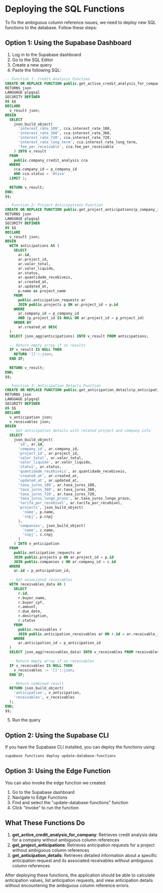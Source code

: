 # Deploying the SQL Functions

To fix the ambiguous column reference issues, we need to deploy new SQL functions to the database. Follow these steps:

## Option 1: Using the Supabase Dashboard

1. Log in to the Supabase dashboard
2. Go to the SQL Editor
3. Create a new query
4. Paste the following SQL:

```sql
-- Function 1: Credit Analysis Function
CREATE OR REPLACE FUNCTION public.get_active_credit_analysis_for_company(p_company_id uuid)
RETURNS json
LANGUAGE plpgsql
SECURITY DEFINER
AS $$
DECLARE
  v_result json;
BEGIN
  SELECT 
    json_build_object(
      'interest_rate_180', cca.interest_rate_180,
      'interest_rate_360', cca.interest_rate_360,
      'interest_rate_720', cca.interest_rate_720,
      'interest_rate_long_term', cca.interest_rate_long_term,
      'fee_per_receivable', cca.fee_per_receivable
    ) INTO v_result
  FROM 
    public.company_credit_analysis cca
  WHERE 
    cca.company_id = p_company_id 
    AND cca.status = 'Ativa'
  LIMIT 1;
  
  RETURN v_result;
END;
$$;

-- Function 2: Project Anticipations Function
CREATE OR REPLACE FUNCTION public.get_project_anticipations(p_company_id uuid, p_project_id uuid DEFAULT NULL)
RETURNS json
LANGUAGE plpgsql
SECURITY DEFINER
AS $$
DECLARE
  v_result json;
BEGIN
  WITH anticipations AS (
    SELECT 
      ar.id,
      ar.project_id,
      ar.valor_total,
      ar.valor_liquido,
      ar.status,
      ar.quantidade_recebiveis,
      ar.created_at,
      ar.updated_at,
      p.name as project_name
    FROM 
      public.anticipation_requests ar
      JOIN public.projects p ON ar.project_id = p.id
    WHERE 
      ar.company_id = p_company_id
      AND (p_project_id IS NULL OR ar.project_id = p_project_id)
    ORDER BY 
      ar.created_at DESC
  )
  SELECT json_agg(anticipations) INTO v_result FROM anticipations;
  
  -- Return empty array if no results
  IF v_result IS NULL THEN
    RETURN '[]'::json;
  END IF;
  
  RETURN v_result;
END;
$$;

-- Function 3: Anticipation Details Function
CREATE OR REPLACE FUNCTION public.get_anticipation_details(p_anticipation_id uuid)
RETURNS json
LANGUAGE plpgsql
SECURITY DEFINER
AS $$
DECLARE
  v_anticipation json;
  v_receivables json;
BEGIN
  -- Get anticipation details with related project and company info
  SELECT 
    json_build_object(
      'id', ar.id,
      'company_id', ar.company_id,
      'project_id', ar.project_id,
      'valor_total', ar.valor_total,
      'valor_liquido', ar.valor_liquido,
      'status', ar.status,
      'quantidade_recebiveis', ar.quantidade_recebiveis,
      'created_at', ar.created_at,
      'updated_at', ar.updated_at,
      'taxa_juros_180', ar.taxa_juros_180,
      'taxa_juros_360', ar.taxa_juros_360,
      'taxa_juros_720', ar.taxa_juros_720,
      'taxa_juros_longo_prazo', ar.taxa_juros_longo_prazo,
      'tarifa_por_recebivel', ar.tarifa_por_recebivel,
      'projects', json_build_object(
        'name', p.name,
        'cnpj', p.cnpj
      ),
      'companies', json_build_object(
        'name', c.name,
        'cnpj', c.cnpj
      )
    ) INTO v_anticipation
  FROM 
    public.anticipation_requests ar
    JOIN public.projects p ON ar.project_id = p.id
    JOIN public.companies c ON ar.company_id = c.id
  WHERE 
    ar.id = p_anticipation_id;
  
  -- Get associated receivables
  WITH receivables_data AS (
    SELECT 
      r.id,
      r.buyer_name,
      r.buyer_cpf,
      r.amount,
      r.due_date,
      r.description,
      r.status
    FROM 
      public.receivables r
      JOIN public.anticipation_receivables ar ON r.id = ar.receivable_id
    WHERE 
      ar.anticipation_id = p_anticipation_id
  )
  SELECT json_agg(receivables_data) INTO v_receivables FROM receivables_data;
  
  -- Return empty array if no receivables
  IF v_receivables IS NULL THEN
    v_receivables := '[]'::json;
  END IF;
  
  -- Return combined result
  RETURN json_build_object(
    'anticipation', v_anticipation,
    'receivables', v_receivables
  );
END;
$$;
```

5. Run the query

## Option 2: Using the Supabase CLI

If you have the Supabase CLI installed, you can deploy the functions using:

```bash
supabase functions deploy update-database-functions
```

## Option 3: Using the Edge Function

You can also invoke the edge function we created:

1. Go to the Supabase dashboard
2. Navigate to Edge Functions
3. Find and select the "update-database-functions" function
4. Click "Invoke" to run the function

## What These Functions Do

1. **get_active_credit_analysis_for_company**: Retrieves credit analysis data for a company without ambiguous column references
2. **get_project_anticipations**: Retrieves anticipation requests for a project without ambiguous column references
3. **get_anticipation_details**: Retrieves detailed information about a specific anticipation request and its associated receivables without ambiguous column references

After deploying these functions, the application should be able to calculate anticipation values, list anticipation requests, and view anticipation details without encountering the ambiguous column reference errors. 